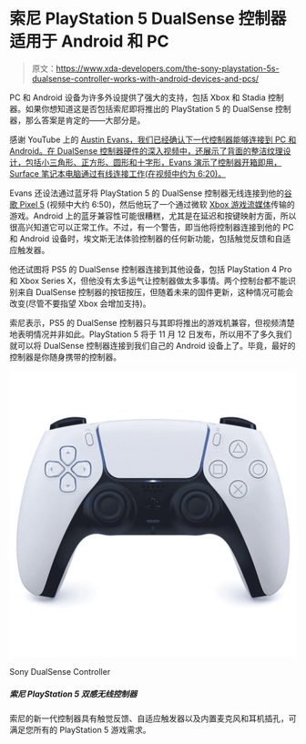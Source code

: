 # 索尼 PlayStation 5 DualSense 控制器适用于 Android 和 PC

> 原文：<https://www.xda-developers.com/the-sony-playstation-5s-dualsense-controller-works-with-android-devices-and-pcs/>

PC 和 Android 设备为许多外设提供了强大的支持，包括 Xbox 和 Stadia 控制器。如果你想知道这是否包括索尼即将推出的 PlayStation 5 的 DualSense 控制器，那么答案是肯定的——大部分是。

感谢 YouTube 上的 [Austin Evans，我们已经确认下一代控制器能够连接到 PC 和 Android。在 DualSense 控制器硬件的深入视频中，还展示了背面的整洁纹理设计，包括小三角形、正方形、圆形和十字形，Evans 演示了控制器开箱即用，Surface 笔记本电脑通过有线连接工作(在视频中约为 6:20)。](https://www.youtube.com/channel/UCXGgrKt94gR6lmN4aN3mYTg)

Evans 还设法通过蓝牙将 PlayStation 5 的 DualSense 控制器无线连接到他的[谷歌 Pixel 5](https://forum.xda-developers.com/pixel-5) (视频中大约 6:50)，然后他玩了一个通过微软 [Xbox 游戏流媒体](https://www.xda-developers.com/xbox-game-streaming-android-list-of-games-you-can-play/)传输的游戏。Android 上的蓝牙兼容性可能很糟糕，尤其是在延迟和按键映射方面，所以很高兴知道它可以正常工作。不过，有一个警告，即当他将控制器连接到他的 PC 和 Android 设备时，埃文斯无法体验控制器的任何新功能，包括触觉反馈和自适应触发器。

他还试图将 PS5 的 DualSense 控制器连接到其他设备，包括 PlayStation 4 Pro 和 Xbox Series X，但他没有太多运气让控制器做太多事情。两个控制台都不能识别来自 DualSense 控制器的按钮按压，但随着未来的固件更新，这种情况可能会改变(尽管不要指望 Xbox 会增加支持)。

索尼表示，PS5 的 DualSense 控制器只与其即将推出的游戏机兼容，但视频清楚地表明情况并非如此。PlayStation 5 将于 11 月 12 日发布，所以用不了多久我们就可以将 DualSense 控制器连接到我们自己的 Android 设备上了。毕竟，最好的控制器是你随身携带的控制器。

 <picture>![Sony's new DualSesne sets a new benchmark for game controllers. It features adaptive triggers and improved haptics for an immersive gaming experience. ](img/5cced880529f5b4c9c0293acc351fad3.png)</picture> 

Sony DualSense Controller

##### 索尼 PlayStation 5 双感无线控制器

索尼的新一代控制器具有触觉反馈、自适应触发器以及内置麦克风和耳机插孔，可满足您所有的 PlayStation 5 游戏需求。